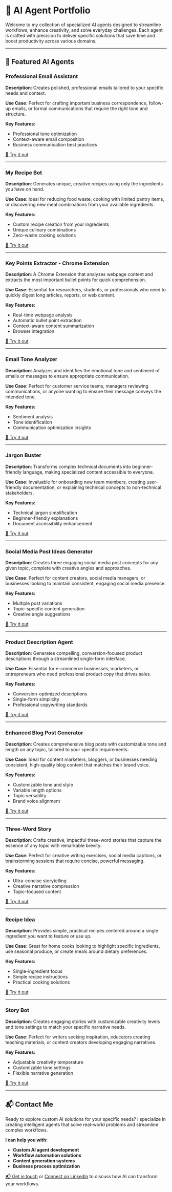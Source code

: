 # 🧠 AI Agent Portfolio

Welcome to my collection of specialized AI agents designed to streamline workflows, enhance creativity, and solve everyday challenges. Each agent is crafted with precision to deliver specific solutions that save time and boost productivity across various domains.

---

## 🚀 Featured AI Agents

### Professional Email Assistant  
**Description**: Creates polished, professional emails tailored to your specific needs and context.

**Use Case**: Perfect for crafting important business correspondence, follow-up emails, or formal communications that require the right tone and structure.

**Key Features:**
- Professional tone optimization
- Context-aware email composition
- Business communication best practices

[🔗 Try it out](https://app.mindstudio.ai/agents/54cd2e3e-48ea-4ac8-bb1d-0a39a6fca26e)

---

### My Recipe Bot  
**Description**: Generates unique, creative recipes using only the ingredients you have on hand.

**Use Case**: Ideal for reducing food waste, cooking with limited pantry items, or discovering new meal combinations from your available ingredients.

**Key Features:**
- Custom recipe creation from your ingredients
- Unique culinary combinations
- Zero-waste cooking solutions

[🔗 Try it out](https://app.mindstudio.ai/agents/93c2d422-f7fb-4343-ac19-987bda0547ab)

---

### Key Points Extractor - Chrome Extension  
**Description**: A Chrome Extension that analyzes webpage content and extracts the most important bullet points for quick comprehension.

**Use Case**: Essential for researchers, students, or professionals who need to quickly digest long articles, reports, or web content.

**Key Features:**
- Real-time webpage analysis
- Automatic bullet point extraction
- Context-aware content summarization
- Browser integration

[🔗 Try it out](https://app.mindstudio.ai/agents/0261140c-aa71-4cd3-bab5-4090605c8d3a)

---

### Email Tone Analyzer  
**Description**: Analyzes and identifies the emotional tone and sentiment of emails or messages to ensure appropriate communication.

**Use Case**: Perfect for customer service teams, managers reviewing communications, or anyone wanting to ensure their message conveys the intended tone.

**Key Features:**
- Sentiment analysis
- Tone identification
- Communication optimization insights

[🔗 Try it out](https://app.mindstudio.ai/agents/644ab019-e0b5-4cfd-a1e8-f31ce8a1c0f1)

---

### Jargon Buster  
**Description**: Transforms complex technical documents into beginner-friendly language, making specialized content accessible to everyone.

**Use Case**: Invaluable for onboarding new team members, creating user-friendly documentation, or explaining technical concepts to non-technical stakeholders.

**Key Features:**
- Technical jargon simplification
- Beginner-friendly explanations
- Document accessibility enhancement

[🔗 Try it out](https://app.mindstudio.ai/agents/36d1ee3f-7c6e-43cf-bef3-b5b71ff88baa)

---

### Social Media Post Ideas Generator  
**Description**: Creates three engaging social media post concepts for any given topic, complete with creative angles and approaches.

**Use Case**: Perfect for content creators, social media managers, or businesses looking to maintain consistent, engaging social media presence.

**Key Features:**
- Multiple post variations
- Topic-specific content generation
- Creative angle suggestions

[🔗 Try it out](https://app.mindstudio.ai/agents/0ac386fd-b138-4b6e-b508-3a7ff4decbb8)

---

### Product Description Agent  
**Description**: Generates compelling, conversion-focused product descriptions through a streamlined single-form interface.

**Use Case**: Essential for e-commerce businesses, marketers, or entrepreneurs who need professional product copy that drives sales.

**Key Features:**
- Conversion-optimized descriptions
- Single-form simplicity
- Professional copywriting standards

[🔗 Try it out](https://app.mindstudio.ai/agents/5319c67a-d08d-44c6-bad7-4a8e0cc51745)

---

### Enhanced Blog Post Generator  
**Description**: Creates comprehensive blog posts with customizable tone and length on any topic, tailored to your specific requirements.

**Use Case**: Ideal for content marketers, bloggers, or businesses needing consistent, high-quality blog content that matches their brand voice.

**Key Features:**
- Customizable tone and style
- Variable length options
- Topic versatility
- Brand voice alignment

[🔗 Try it out](https://app.mindstudio.ai/agents/5d238141-f126-4088-84a1-c1667d219539)

---

### Three-Word Story  
**Description**: Crafts creative, impactful three-word stories that capture the essence of any topic with remarkable brevity.

**Use Case**: Perfect for creative writing exercises, social media captions, or brainstorming sessions that require concise, powerful messaging.

**Key Features:**
- Ultra-concise storytelling
- Creative narrative compression
- Topic-focused content

[🔗 Try it out](https://app.mindstudio.ai/agents/e123fcfd-4a56-4cbb-b806-3a37790c8eca)

---

### Recipe Idea  
**Description**: Provides simple, practical recipes centered around a single ingredient you want to feature or use up.

**Use Case**: Great for home cooks looking to highlight specific ingredients, use seasonal produce, or create meals around dietary preferences.

**Key Features:**
- Single-ingredient focus
- Simple recipe instructions
- Practical cooking solutions

[🔗 Try it out](https://app.mindstudio.ai/agents/0a1f01ec-81ee-41e8-9b15-9e0911255c45)

---

### Story Bot  
**Description**: Creates engaging stories with customizable creativity levels and tone settings to match your specific narrative needs.

**Use Case**: Perfect for writers seeking inspiration, educators creating teaching materials, or content creators developing engaging narratives.

**Key Features:**
- Adjustable creativity temperature
- Customizable tone settings
- Flexible narrative generation

[🔗 Try it out](https://app.mindstudio.ai/agents/496ef798-a801-42a6-930d-c8bbf518ba96)

---

## 📬 Contact Me

Ready to explore custom AI solutions for your specific needs? I specialize in creating intelligent agents that solve real-world problems and streamline complex workflows.

**I can help you with:**
- **Custom AI agent development**
- **Workflow automation solutions**
- **Content generation systems**
- **Business process optimization**

[📬 Get in touch](mailto:vssyasaswini@gmail.com) or [Connect on LinkedIn](https://www.linkedin.com/in/srisaiyasaswinivadavalli) to discuss how AI can transform your workflows.
